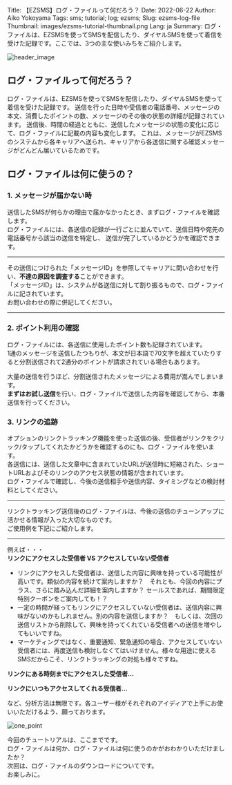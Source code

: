 Title: 【EZSMS】ログ・ファイルって何だろう？
Date: 2022-06-22
Author: Aiko Yokoyama
Tags: sms; tutorial; log; ezsms;
Slug: ezsms-log-file
Thumbnail: images/ezsms-tutorial-thumbnail.png
Lang: ja
Summary: ログ・ファイルは、EZSMSを使ってSMSを配信したり、ダイヤルSMSを使って着信を受けた記録です。ここでは、3つの主な使いみちをご紹介します。

![header_image]({filename}/images/ezsms-tutorial-head-ja.png)

## ログ・ファイルって何だろう？
ログ・ファイルは、EZSMSを使ってSMSを配信したり、ダイヤルSMSを使って着信を受けた記録です。
送信を行った日時や受信者の電話番号、メッセージの本文、消費したポイントの数、メッセージのその後の状態の詳細が記録されています。
送信後、時間の経過とともに、送信したメッセージの状態の変化に応じて、ログ・ファイルに記載の内容も変化します。
これは、メッセージがEZSMSのシステムから各キャリアへ送られ、キャリアから各送信に関する確認メッセージがどんどん届いているためです。

## ログ・ファイルは何に使うの？

### 1. メッセージが届かない時
送信したSMSが何らかの理由で届かなかったとき、まずログ・ファイルを確認します。<br>
ログ・ファイルには、各送信の記録が一行ごとに並んでいて、送信日時や宛先の電話番号から該当の送信を特定し、
送信が完了しているかどうかを確認できます。<br>

***
その送信につけられた「メッセージID」を参照してキャリアに問い合わせを行い、**不達の原因を調査する**ことができます。<br>
「メッセージID」は、システムが各送信に対して割り振るもので、ログ・ファイルに記されています。<br>
お問い合わせの際に併記してください。
***

### 2. ポイント利用の確認
ログ・ファイルには、各送信に使用したポイント数も記録されています。<br>
1通のメッセージを送信したつもりが、本文が日本語で70文字を超えていたりすると分割送信されて2通分のポイントが請求されている場合もあります。<br>

大量の送信を行うほど、分割送信されたメッセージによる費用が嵩んでしまいます。<br>
**まずはお試し送信**を行い、ログ・ファイルで送信した内容を確認してから、本番送信を行ってください。

### 3. リンクの追跡
オプションのリンクトラッキング機能を使った送信の後、受信者がリンクをクリック/タップしてくれたかどうかを確認するのにも、ログ・ファイルを使います。<br>
各送信には、送信した文章中に含まれていたURLが送信時に短縮された、ショートURLおよびそのリンクのアクセス状態の情報が含まれています。<br>
ログ・ファイルで確認し、今後の送信相手や送信内容、タイミングなどの検討材料としてください。<br>

***
リンクトラッキング送信後のログ・ファイルは、今後の送信のチューンアップに活かせる情報が入った大切なものです。<br>
ご使用例を下記にご紹介します。
***

例えば・・・<br>
**リンクにアクセスした受信者 VS アクセスしていない受信者** <br>
* リンクにアクセスした受信者は、送信した内容に興味を持っている可能性が高いです。類似の内容を続けて案内しますか？　それとも、今回の内容にプラス、さらに踏み込んだ詳細を案内しますか？ セールスであれば、期間限定特別クーポンをご案内しても！？
* 一定の時間が経ってもリンクにアクセスしていない受信者は、送信内容に興味がないのかもしれません。別の内容を送信しますか？　もしくは、次回の送信リストから削除して、興味を持ってくれている受信者への送信を増やしてもいいですね。
* マーケティングではなく、重要通知、緊急通知の場合、アクセスしていない受信者には、再度送信も検討しなくてはいけません。様々な用途に使えるSMSだからこそ、リンクトラッキングの対処も様々ですね。

**リンクにある時刻までにアクセスした受信者...**

**リンクにいつもアクセスしてくれる受信者...**

など、分析方法は無限です。各ユーザー様がそれぞれのアイディアで上手にお使いいただけるよう、願っております。

![one_point]({filename}/images/ezsms-tutorial-line.png)

今回のチュートリアルは、ここまでです。<br>
ログ・ファイルは何か、ログ・ファイルは何に使うのかがおわかりいただけましたか？<br>
次回は、ログ・ファイルのダウンロードについてです。<br>
お楽しみに。

